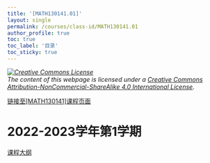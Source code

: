 ```yaml
---
title: '[MATH130141.01]'
layout: single
permalink: /courses/class-id/MATH130141.01
author_profile: true
toc: true
toc_label: '目录'
toc_sticky: true
---
```


<div class='notice--warning'>
<p><i><a rel='license' href='http://creativecommons.org/licenses/by-nc-sa/4.0/'><img alt='Creative Commons License' style='border-width:0' src='https://i.creativecommons.org/l/by-nc-sa/4.0/88x31.png' /></a><br /> The content of this webpage is licensed under a <a rel='license' href='http://creativecommons.org/licenses/by-nc-sa/4.0/'>Creative Commons Attribution-NonCommercial-ShareAlike 4.0 International License</a>.</i></p>
</div>

<a href='https://fdu-math.github.io/courses/MATH130141'>链接至[MATH130141]课程页面<a>

# 2022-2023学年第1学期

<a href='https://fdu-math.github.io/assets/docs/courses/MATH130141.01-2022-2023-1 (Encrypted).pdf'>课程大纲</a>